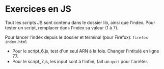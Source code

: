 # Exercices en JS

Tout les scripts JS sont contenu dans le dossier lib, ainsi que l'index.
Pour tester un script, remplacer dans l'index sa valeur (1 à 7).

Pour lancer l'index depuis le dossier et terminal (pour Firefox):
`firefox index.html`

* Pour le script_6.js, test d'un seul ARN à la fois. Changer l'intitulé en ligne 77.
* Pour le script_7.js, les input sont à l'infini, fait un `quit` pour l'arrêter.
